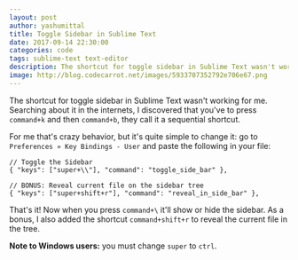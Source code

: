 ```yaml
---
layout: post
author: yashumittal
title: Toggle Sidebar in Sublime Text
date: 2017-09-14 22:30:00
categories: code
tags: sublime-text text-editor
description: The shortcut for toggle sidebar in Sublime Text wasn't working for me. Searching about it in the internets, I discovered that you've to press command
image: http://blog.codecarrot.net/images/5933707352792e706e67.png
---
```


The shortcut for toggle sidebar in Sublime Text wasn't working for me. Searching about it in the internets, I discovered that you've to press `command+k` and then `command+b`, they call it a sequential shortcut.

For me that's crazy behavior, but it's quite simple to change it: go to `Preferences » Key Bindings - User` and paste the following in your file:

```
// Toggle the Sidebar
{ "keys": ["super+\\"], "command": "toggle_side_bar" },

// BONUS: Reveal current file on the sidebar tree
{ "keys": ["super+shift+r"], "command": "reveal_in_side_bar" },
```

That's it! Now when you press `command+\` it'll show or hide the sidebar. As a bonus, I also added the shortcut `command+shift+r` to reveal the current file in the tree.

**Note to Windows users:** you must change `super` to `ctrl`.

